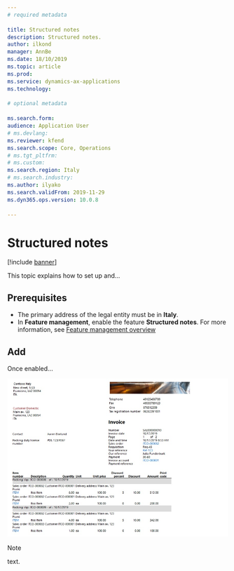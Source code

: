 ```yaml
---
# required metadata

title: Structured notes
description: Structured notes.
author: ilkond
manager: AnnBe
ms.date: 18/10/2019
ms.topic: article
ms.prod: 
ms.service: dynamics-ax-applications
ms.technology: 

# optional metadata

ms.search.form: 
audience: Application User
# ms.devlang: 
ms.reviewer: kfend
ms.search.scope: Core, Operations
# ms.tgt_pltfrm: 
# ms.custom: 
ms.search.region: Italy
# ms.search.industry: 
ms.author: ilyako
ms.search.validFrom: 2019-11-29
ms.dyn365.ops.version: 10.0.8

---
```


# Structured notes

[!include [banner](../includes/banner.md)]

This topic explains how to set up and...
 
## Prerequisites

- The primary address of the legal entity must be in **Italy**.
- In **Feature management**, enable the feature **Structured notes**. For more information, see [Feature management overview](../../fin-and-ops/get-started/feature-management/feature-management-overview.md)

## Add
Once enabled...

![Example](media/emea-ita-exil-invoice-packing-slip-pic.jpg)

> [!NOTE]
> text.
